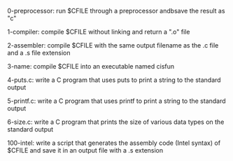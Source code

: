 0-preprocessor:
    run $CFILE through a preprocessor
    andbsave the result as "c"

1-compiler:
    compile $CFILE without linking and
    return a ".o" file

2-assembler:
    compile $CFILE with the same output
    filename as the .c file and a .s
    file extension

3-name:
    compile $CFILE into an executable
    named cisfun

4-puts.c:
    write a C program that uses puts to
    print a string to the standard
    output

5-printf.c:
    write a C program that uses printf
    to print a string to the standard 
    output

6-size.c:
    write a C program that prints the
    size of various data types on
    the standard output

100-intel:
    write a script that generates the
    assembly code (Intel syntax) of
    $CFILE and save it in an output 
    file with a .s extension
